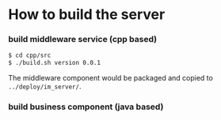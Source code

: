 How to build the server
===========================

### build middleware service (cpp based)

``` bash
$ cd cpp/src
$ ./build.sh version 0.0.1
```

The middleware component would be packaged and copied to `../deploy/im_server/`.

### build business component (java based)

